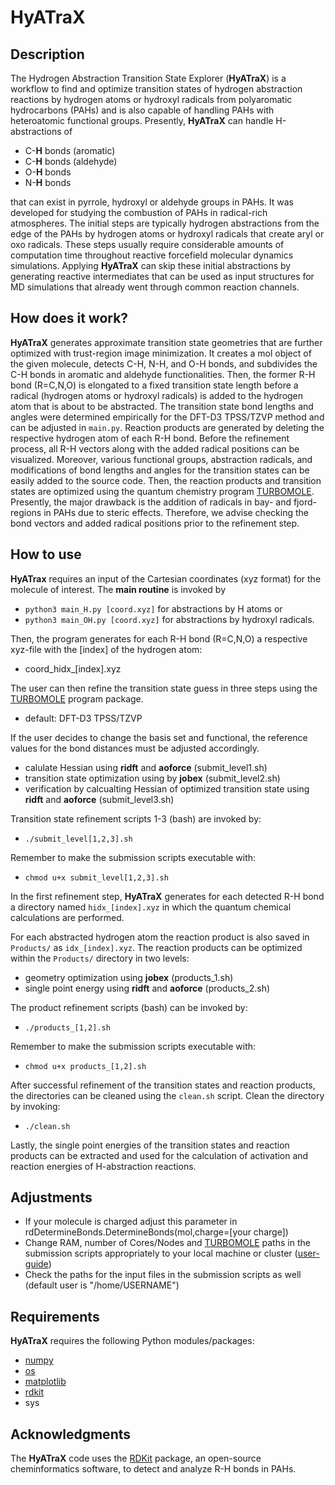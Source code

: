 # HyATraX
## Description 
The Hydrogen Abstraction Transition State Explorer (**HyATraX**) is a workflow to find and optimize transition states of
hydrogen abstraction reactions by hydrogen atoms or hydroxyl radicals from polyaromatic hydrocarbons (PAHs) and is also capable of 
handling PAHs with heteroatomic functional groups. Presently, **HyATraX** can handle H-abstractions of 
 * C-**H** bonds (aromatic)
 * C-**H** bonds (aldehyde)
 * O-**H** bonds 
 * N-**H** bonds
   
that can exist in pyrrole, hydroxyl or aldehyde groups in PAHs. It was developed for studying the combustion of PAHs in radical-rich 
atmospheres. The initial steps are typically hydrogen abstractions from the edge of the PAHs by hydrogen atoms or hydroxyl radicals that create 
aryl or oxo radicals. These steps usually require considerable amounts of computation time throughout reactive forcefield molecular dynamics 
simulations. Applying **HyATraX** can skip these initial abstractions by generating reactive intermediates that can be used as input 
structures for MD simulations that already went through common reaction channels. 

## How does it work?

**HyATraX** generates approximate transition state geometries that are further optimized with trust-region image minimization. It creates a mol object of the given molecule, detects C-H, N-H, and O-H bonds, and subdivides the C-H bonds in aromatic and aldehyde functionalities. Then, the former R-H bond (R=C,N,O) is elongated to a fixed transition state length before a radical (hydrogen atoms or hydroxyl radicals) is added to the hydrogen atom that is about to be abstracted. The transition state bond lengths and angles were determined empirically for the DFT-D3 TPSS/TZVP method and can be adjusted in `main.py`. Reaction products are generated by deleting the respective hydrogen atom of each R-H bond. Before the refinement process, all R-H vectors along with the added radical positions can be visualized. Moreover, various functional groups, abstraction radicals, and modifications of bond lengths and angles for the transition states can be easily added to the source code. Then, the reaction products and transition states are optimized using the quantum chemistry program [TURBOMOLE](https://www.turbomole.org/). Presently, the major drawback is the addition of radicals in bay- and fjord-regions in PAHs due to steric effects. Therefore, we advise checking the bond vectors and added radical positions prior to the refinement step. 

## How to use

**HyATrax** requires an input of the Cartesian coordinates (xyz format) for the molecule of interest. The **main
routine** is invoked by
 * `python3 main_H.py [coord.xyz]` for abstractions by H atoms or
 * `python3 main_OH.py [coord.xyz]` for abstractions by hydroxyl radicals.
   
Then, the program generates for each R-H bond (R=C,N,O) a respective xyz-file with the [index] of the hydrogen
atom:
 * coord_hidx_[index].xyz
   
The user can then refine the transition state guess in three steps using the [TURBOMOLE](https://www.turbomole.org/) program package.
 * default: DFT-D3 TPSS/TZVP
   
If the user decides to change the basis set and functional, the reference values for the bond distances must be
adjusted accordingly.
 * calulate Hessian using **ridft** and **aoforce** (submit_level1.sh)
 * transition state optimization using by **jobex** (submit_level2.sh)
 * verification by calcualting Hessian of optimized transition state using **ridft** and **aoforce** (submit_level3.sh)
   
Transition state refinement scripts 1-3 (bash) are invoked by:
 * `./submit_level[1,2,3].sh`

Remember to make the submission scripts executable with:
 * `chmod u+x submit_level[1,2,3].sh`

In the first refinement step, **HyATraX** generates for each detected R-H bond a directory
named `hidx_[index].xyz` in which the quantum chemical calculations are performed. 

For each abstracted hydrogen atom the reaction product is also saved in `Products/` as `idx_[index].xyz`. 
The reaction products can be optimized within the `Products/` directory in two levels:
 * geometry optimization using **jobex** (products_1.sh)
 * single point energy using **ridft** and **aoforce** (products_2.sh)
   
The product refinement scripts (bash) can be invoked by:
 * `./products_[1,2].sh`
   
Remember to make the submission scripts executable with:
 * `chmod u+x products_[1,2].sh`
   
After successful refinement of the transition states and reaction products, the directories can be  cleaned using the `clean.sh` script.
Clean the directory by invoking:
 * `./clean.sh`
   
Lastly, the single point energies of the transition states and reaction products can be extracted and used for the calculation of
activation and reaction energies of H-abstraction reactions.

## Adjustments 
 * If your molecule is charged adjust this parameter in rdDetermineBonds.DetermineBonds(mol,charge=[your charge])
 * Change RAM, number of Cores/Nodes and [TURBOMOLE](https://www.turbomole.org/) paths in the submission scripts appropriately to your local machine or cluster ([user-guide](https://arc-user-guide.readthedocs.io/en/latest/arc-script-basics.html)) 
 * Check the paths for the input files in the submission scripts as well (default user is "/home/USERNAME")
   
## Requirements

**HyATraX** requires the following Python modules/packages:
 * [numpy](https://numpy.org/)
 * [os](https://github.com/python/cpython/blob/3.12/Lib/os.py)
 * [matplotlib](https://matplotlib.org/)
 * [rdkit](https://www.rdkit.org/docs/index.html)
 * sys

## Acknowledgments
The **HyATraX** code uses the [RDKit](https://www.rdkit.org/docs/index.html) package, an open-source cheminformatics software, 
to detect and analyze R-H bonds in PAHs.  
